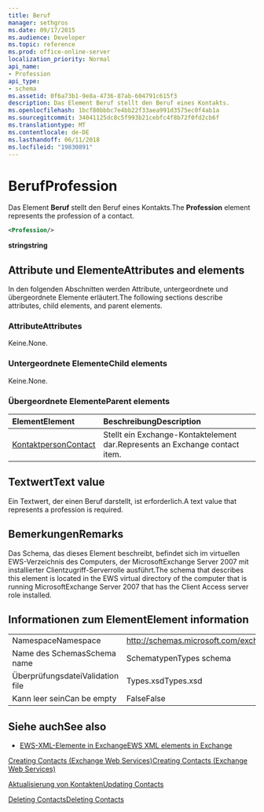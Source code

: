 ```yaml
---
title: Beruf
manager: sethgros
ms.date: 09/17/2015
ms.audience: Developer
ms.topic: reference
ms.prod: office-online-server
localization_priority: Normal
api_name:
- Profession
api_type:
- schema
ms.assetid: 0f6a73b1-9e8a-4736-87ab-604791c615f3
description: Das Element Beruf stellt den Beruf eines Kontakts.
ms.openlocfilehash: 1bcf80bbbc7e4bb22f33aea991d3575ec0f4ab1a
ms.sourcegitcommit: 34041125dc8c5f993b21cebfc4f8b72f0fd2cb6f
ms.translationtype: MT
ms.contentlocale: de-DE
ms.lasthandoff: 06/11/2018
ms.locfileid: "19830891"
---
```

# <a name="profession"></a><span data-ttu-id="14e1b-103">Beruf</span><span class="sxs-lookup"><span data-stu-id="14e1b-103">Profession</span></span>

<span data-ttu-id="14e1b-104">Das Element **Beruf** stellt den Beruf eines Kontakts.</span><span class="sxs-lookup"><span data-stu-id="14e1b-104">The **Profession** element represents the profession of a contact.</span></span> 
  
```xml
<Profession/>
```

 <span data-ttu-id="14e1b-105">**string**</span><span class="sxs-lookup"><span data-stu-id="14e1b-105">**string**</span></span>
## <a name="attributes-and-elements"></a><span data-ttu-id="14e1b-106">Attribute und Elemente</span><span class="sxs-lookup"><span data-stu-id="14e1b-106">Attributes and elements</span></span>

<span data-ttu-id="14e1b-107">In den folgenden Abschnitten werden Attribute, untergeordnete und übergeordnete Elemente erläutert.</span><span class="sxs-lookup"><span data-stu-id="14e1b-107">The following sections describe attributes, child elements, and parent elements.</span></span>
  
### <a name="attributes"></a><span data-ttu-id="14e1b-108">Attribute</span><span class="sxs-lookup"><span data-stu-id="14e1b-108">Attributes</span></span>

<span data-ttu-id="14e1b-109">Keine.</span><span class="sxs-lookup"><span data-stu-id="14e1b-109">None.</span></span>
  
### <a name="child-elements"></a><span data-ttu-id="14e1b-110">Untergeordnete Elemente</span><span class="sxs-lookup"><span data-stu-id="14e1b-110">Child elements</span></span>

<span data-ttu-id="14e1b-111">Keine.</span><span class="sxs-lookup"><span data-stu-id="14e1b-111">None.</span></span>
  
### <a name="parent-elements"></a><span data-ttu-id="14e1b-112">Übergeordnete Elemente</span><span class="sxs-lookup"><span data-stu-id="14e1b-112">Parent elements</span></span>

|<span data-ttu-id="14e1b-113">**Element**</span><span class="sxs-lookup"><span data-stu-id="14e1b-113">**Element**</span></span>|<span data-ttu-id="14e1b-114">**Beschreibung**</span><span class="sxs-lookup"><span data-stu-id="14e1b-114">**Description**</span></span>|
|:-----|:-----|
|[<span data-ttu-id="14e1b-115">Kontaktperson</span><span class="sxs-lookup"><span data-stu-id="14e1b-115">Contact</span></span>](contact.md) <br/> |<span data-ttu-id="14e1b-116">Stellt ein Exchange-Kontaktelement dar.</span><span class="sxs-lookup"><span data-stu-id="14e1b-116">Represents an Exchange contact item.</span></span>  <br/> |
   
## <a name="text-value"></a><span data-ttu-id="14e1b-117">Textwert</span><span class="sxs-lookup"><span data-stu-id="14e1b-117">Text value</span></span>

<span data-ttu-id="14e1b-118">Ein Textwert, der einen Beruf darstellt, ist erforderlich.</span><span class="sxs-lookup"><span data-stu-id="14e1b-118">A text value that represents a profession is required.</span></span>
  
## <a name="remarks"></a><span data-ttu-id="14e1b-119">Bemerkungen</span><span class="sxs-lookup"><span data-stu-id="14e1b-119">Remarks</span></span>

<span data-ttu-id="14e1b-120">Das Schema, das dieses Element beschreibt, befindet sich im virtuellen EWS-Verzeichnis des Computers, der MicrosoftExchange Server 2007 mit installierter Clientzugriff-Serverrolle ausführt.</span><span class="sxs-lookup"><span data-stu-id="14e1b-120">The schema that describes this element is located in the EWS virtual directory of the computer that is running MicrosoftExchange Server 2007 that has the Client Access server role installed.</span></span>
  
## <a name="element-information"></a><span data-ttu-id="14e1b-121">Informationen zum Element</span><span class="sxs-lookup"><span data-stu-id="14e1b-121">Element information</span></span>

|||
|:-----|:-----|
|<span data-ttu-id="14e1b-122">Namespace</span><span class="sxs-lookup"><span data-stu-id="14e1b-122">Namespace</span></span>  <br/> |http://schemas.microsoft.com/exchange/services/2006/types  <br/> |
|<span data-ttu-id="14e1b-123">Name des Schemas</span><span class="sxs-lookup"><span data-stu-id="14e1b-123">Schema name</span></span>  <br/> |<span data-ttu-id="14e1b-124">Schematypen</span><span class="sxs-lookup"><span data-stu-id="14e1b-124">Types schema</span></span>  <br/> |
|<span data-ttu-id="14e1b-125">Überprüfungsdatei</span><span class="sxs-lookup"><span data-stu-id="14e1b-125">Validation file</span></span>  <br/> |<span data-ttu-id="14e1b-126">Types.xsd</span><span class="sxs-lookup"><span data-stu-id="14e1b-126">Types.xsd</span></span>  <br/> |
|<span data-ttu-id="14e1b-127">Kann leer sein</span><span class="sxs-lookup"><span data-stu-id="14e1b-127">Can be empty</span></span>  <br/> |<span data-ttu-id="14e1b-128">False</span><span class="sxs-lookup"><span data-stu-id="14e1b-128">False</span></span>  <br/> |
   
## <a name="see-also"></a><span data-ttu-id="14e1b-129">Siehe auch</span><span class="sxs-lookup"><span data-stu-id="14e1b-129">See also</span></span>



- [<span data-ttu-id="14e1b-130">EWS-XML-Elemente in Exchange</span><span class="sxs-lookup"><span data-stu-id="14e1b-130">EWS XML elements in Exchange</span></span>](ews-xml-elements-in-exchange.md)


[<span data-ttu-id="14e1b-131">Creating Contacts (Exchange Web Services)</span><span class="sxs-lookup"><span data-stu-id="14e1b-131">Creating Contacts (Exchange Web Services)</span></span>](http://msdn.microsoft.com/library/4845917e-70d1-481c-bbd7-011ec6571789%28Office.15%29.aspx)
  
[<span data-ttu-id="14e1b-132">Aktualisierung von Kontakten</span><span class="sxs-lookup"><span data-stu-id="14e1b-132">Updating Contacts</span></span>](http://msdn.microsoft.com/library/9a865953-b94a-4229-b632-2dee433314be%28Office.15%29.aspx)
  
[<span data-ttu-id="14e1b-133">Deleting Contacts</span><span class="sxs-lookup"><span data-stu-id="14e1b-133">Deleting Contacts</span></span>](http://msdn.microsoft.com/library/fcc3dc84-cd3e-455e-a1a7-ae6921c9b588%28Office.15%29.aspx)

